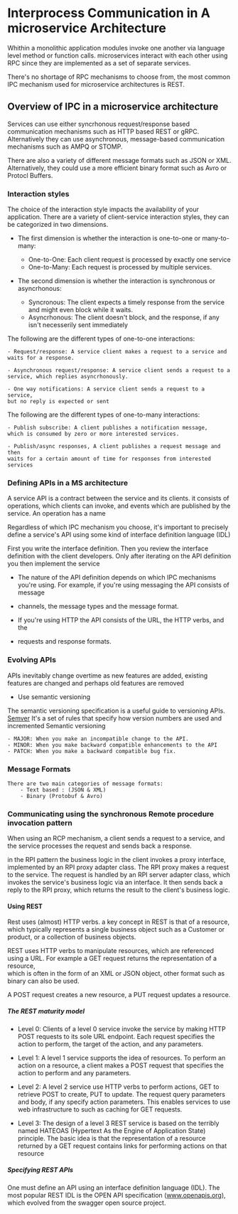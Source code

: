 # Interprocess Communication in A microservice Architecture 

Whithin a monolithic application modules invoke one another via language 
level method or function calls. microservices interact with each other 
using RPC since they are implemented as a set of separate services.

There's no shortage of RPC mechanisms to choose from, the most common IPC 
mechanism used for microservice architectures is REST.

## Overview of IPC in a microservice architecture 

Services can use either syncrhonous request/response based communication mechanisms such as HTTP based REST or gRPC. Alternatively they can use 
asynchronous, message-based communication mechanisms such as AMPQ or STOMP. 

There are also a variety of different message formats such as JSON or XML.
Alternatively, they could use a more efficient binary format such as Avro 
or Protocl Buffers.

### Interaction styles 

The choice of the interaction style impacts the availability of your application. 
There are a variety of client-service interaction styles, they can be 
categorized in two dimensions. 

* The first dimension is whether the interaction is one-to-one or many-to-many: 
    - One-to-One: Each client request is processed by exactly one service 
    - One-to-Many: Each request is processed by multiple services.

* The second dimension is whether the interaction is synchronous or asyncrhonous: 
    - Syncronous: The client expects a timely response from the service and 
    might even block while it waits. 
    - Asyncrhonous: The client doesn't block, and the response, if any isn't 
    necesserily sent immediately


The following are the different types of one-to-one interactions:

    - Request/response: A service client makes a request to a service and 
    waits for a response. 

    - Asynchronous request/response: A service client sends a request to a service, which replies asyncrhonously.

    - One way notifications: A service client sends a request to a service, 
    but no reply is expected or sent


The following are the different types of one-to-many interactions: 

    - Publish subscribe: A client publishes a notification message, 
    which is consumed by zero or more interested services. 

    - Publish/async responses, A client publishes a request message and then 
    waits for a certain amount of time for responses from interested services

### Defining APIs in a MS architecture 

A service API is a contract between the service and its clients. it consists
of operations, which clients can invoke, and events which are published by 
the service. An operation has a name

Regardless of which IPC mechanism you choose, it's important to precisely
define a service's API using some kind of interface definition language (IDL)

First you write the interface definition. Then you review the interface 
definition with the client developers. Only after iterating on the API 
definition you then implement the service


* The nature of the API definition depends on which IPC mechanisms you're using. For example, if you're using messaging the API consists of message 
* channels, the message types and the message format. 

* If you're using HTTP the API consists of the URL, the HTTP verbs, and the 
* requests and response formats.


### Evolving APIs 

APIs inevitably change overtime as new features are added, existing features
are changed and perhaps old features are removed


* Use semantic versioning

The semantic versioning specification is a useful guide to versioning APIs. 
[Semver](https://semver.org) 
It's a set of rules that specify how version numbers are used and incremented
Semantic versioning

    - MAJOR: When you make an incompatible change to the API. 
    - MINOR: When you make backward compatible enhancements to the API
    - PATCH: When you make a backward compatible bug fix.


### Message Formats 

    There are two main categories of message formats: 
        - Text based : (JSON & XML)
        - Binary (Protobuf & Avro)


### Communicating using the synchronous Remote procedure invocation pattern

When using an RCP mechanism, a client sends a request to a service, and 
the service processes the request and sends back a response. 

in the RPI pattern the business logic in the client invokes a proxy interface, 
implemented by an RPI proxy adapter class. The RPI proxy makes a request 
to the service. The request is handled by an RPI server adapter class, which 
invokes the service's business logic via an interface. It then sends back a reply to the RPI proxy, which returns the result to the client's business logic.


#### Using REST

Rest uses (almost) HTTP verbs. a key concept in REST is that of a resource, which typically represents a single business object such as a Customer or 
product, or a collection of business objects.

REST uses HTTP verbs to manipulate resources, which are referenced using a
URL. For example a GET request returns the representation of a resource,  
which is often in the form of an XML or JSON object, other format such as 
binary can also be used. 

A POST request creates a new resource, a PUT request updates a resource.

##### The REST maturity model 

* Level 0: Clients of a level 0 service invoke the service by making 
HTTP POST requests to its sole URL endpoint. Each request specifies 
the action to perform, the target of the action, and any parameters. 

* Level 1: A level 1 service supports the idea of resources. To perform an 
action on a resource, a client makes a POST request that specifies the action 
to perform and any parameters.

* Level 2: A level 2 service use HTTP verbs to perform actions, GET to retrieve
POST to create, PUT to update. The request query parameters and body, if any 
specify action parameters. This enables services to use web infrastructure to 
such as caching for GET requests.

* Level 3: The design of a level 3 REST service is based on the terribly named HATEOAS (Hypertext As the Engine of Application State) principle. 
The basic idea is that the representation of a resource returned by a GET 
request contains links for performing actions on that resource

##### Specifying REST APIs

One must define an API using an interface definition language (IDL). 
The most popular REST IDL is the OPEN API specification (www.openapis.org), which evolved from the swagger open source project.